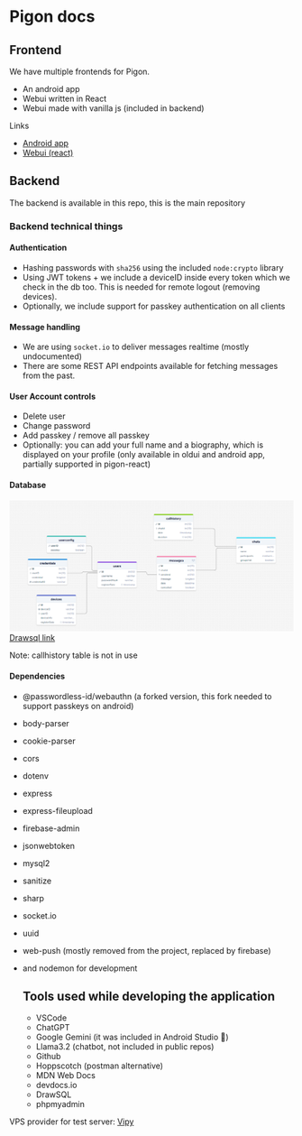 # Pigon docs

## Frontend

We have multiple frontends for Pigon.

- An android app
- Webui written in React
- Webui made with vanilla js (included in backend)

Links

- [Android app](https://github.com/kiralysanyi/pigon-android/)
- [Webui (react)](https://github.com/kiralysanyi/pigon-react/)

## Backend

The backend is available in this repo, this is the main repository

### Backend technical things

#### Authentication
- Hashing passwords with `sha256` using the included `node:crypto` library
- Using JWT tokens + we include a deviceID inside every token which we check in the db too. This is needed for remote logout (removing devices).
- Optionally, we include support for passkey authentication on all clients

#### Message handling

- We are using `socket.io` to deliver messages realtime (mostly undocumented)
- There are some REST API endpoints available for fetching messages from the past.

#### User Account controls

- Delete user
- Change password
- Add passkey / remove all passkey
- Optionally: you can add your full name and a biography, which is displayed on your profile (only available in oldui and android app, partially supported in pigon-react)

#### Database

![SQL screenshot](https://raw.githubusercontent.com/kiralysanyi/pigon/a35cccf512a3c48045776ed681940224a05a93cf/docs/sql.png)
[Drawsql link](https://drawsql.app/teams/none-2111/diagrams/random-chat-db-thing)

Note: callhistory table is not in use

#### Dependencies

- @passwordless-id/webauthn (a forked version, this fork needed to support passkeys on android)
- body-parser
- cookie-parser
- cors
- dotenv
- express
- express-fileupload
- firebase-admin
- jsonwebtoken
- mysql2
- sanitize
- sharp
- socket.io
- uuid
- web-push (mostly removed from the project, replaced by firebase)
- and nodemon for development

  ## Tools used while developing the application

  - VSCode
  - ChatGPT
  - Google Gemini (it was included in Android Studio 🤣)
  - Llama3.2 (chatbot, not included in public repos)
  - Github
  - Hoppscotch (postman alternative)
  - MDN Web Docs
  - devdocs.io
  - DrawSQL
  - phpmyadmin

VPS provider for test server: [Vipy](https://vipy.hu)
